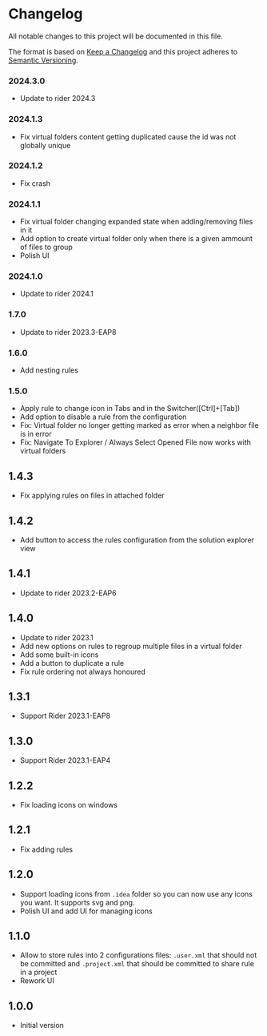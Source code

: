# Changelog

All notable changes to this project will be documented in this file.

The format is based on [Keep a Changelog](http://keepachangelog.com/en/1.0.0/)
and this project adheres to [Semantic Versioning](http://semver.org/spec/v2.0.0.html).

### 2024.3.0
- Update to rider 2024.3

### 2024.1.3
- Fix virtual folders content getting duplicated cause the id was not globally unique

### 2024.1.2
- Fix crash

### 2024.1.1
- Fix virtual folder changing expanded state when adding/removing files in it
- Add option to create virtual folder only when there is a given ammount of files to group
- Polish UI

### 2024.1.0
- Update to rider 2024.1

### 1.7.0
- Update to rider 2023.3-EAP8

### 1.6.0
- Add nesting rules

### 1.5.0

- Apply rule to change icon in Tabs and in the Switcher([Ctrl]+[Tab])
- Add option to disable a rule from the configuration
- Fix: Virtual folder no longer getting marked as error when a neighbor file is in error
- Fix: Navigate To Explorer / Always Select Opened File now works with virtual folders

## 1.4.3

- Fix applying rules on files in attached folder

## 1.4.2

- Add button to access the rules configuration from the solution explorer view

## 1.4.1

- Update to rider 2023.2-EAP6

## 1.4.0

- Update to rider 2023.1
- Add new options on rules to regroup multiple files in a virtual folder
- Add some built-in icons
- Add a button to duplicate a rule
- Fix rule ordering not always honoured

## 1.3.1


- Support Rider 2023.1-EAP8

## 1.3.0

- Support Rider 2023.1-EAP4

## 1.2.2

- Fix loading icons on windows

## 1.2.1

- Fix adding rules

## 1.2.0

- Support loading icons from `.idea` folder so you can now use any icons you want. It supports svg and png.
- Polish UI and add UI for managing icons

## 1.1.0

- Allow to store rules into 2 configurations files: `.user.xml` that should not be committed and `.project.xml` that should be committed to share rule in a project
- Rework UI

## 1.0.0

- Initial version
